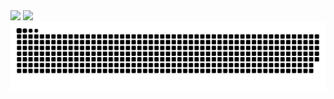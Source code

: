 <img src="https://github-readme-stats.vercel.app/api/top-langs/?username=ottocsb&layout=compact" />
<img src="https://github-readme-stats.vercel.app/api?username=ottocsb" />
<picture>
  <source media="(prefers-color-scheme: dark)" srcset="https://raw.githubusercontent.com/ottocsb/ottocsb/output/github-contribution-grid-snake-dark.svg">
  <source media="(prefers-color-scheme: light)" srcset="https://raw.githubusercontent.com/ottocsb/ottocsb/output/github-contribution-grid-snake.svg">
  <img alt="github contribution grid snake animation" src="https://raw.githubusercontent.com/ottocsb/ottocsb/output/github-contribution-grid-snake.svg">
</picture>
